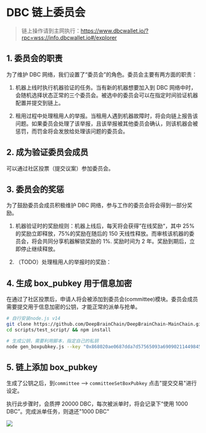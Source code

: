 # DBC 链上委员会

> 链上操作请到主网执行：https://www.dbcwallet.io/?rpc=wss://info.dbcwallet.io#/explorer

## 1. 委员会的职责

为了维护 DBC 网络，我们设置了“委员会”的角色。委员会主要有两方面的职责：

1. 机器上线时执行机器验证的任务。当有新的机器想要加入到 DBC 网络中时，会随机选择状态正常的三个委员会。被选中的委员会可以在指定时间验证机器配置并提交到链上。

2. 租用过程中处理租用人的举报。当租用人遇到机器故障时，将会向链上报告该问题。如果委员会处理了该举报，且该举报被其他委员会确认，则该机器会被惩罚，而罚金将会发放给处理该问题的委员会。

## 2. 成为验证委员会成员

可以通过社区投票（提交议案）参加委员会。

## 3. 委员会的奖惩

为了鼓励委员会成员积极维护 DBC 网络，参与工作的委员会将会得到一部分奖励。

1. 机器验证时的奖励规则：机器上线后，每天将会获得”在线奖励“，其中 25%的奖励立即释放，75%的奖励在随后的 150 天线性释放。而审核该机器的委员会，将会共同分享机器解锁奖励的 1%. 奖励时间为 2 年。奖励到期后，立即停止继续释放。

2. （TODO）处理租用人的举报时的奖励：

## 4. 生成 box_pubkey 用于信息加密

在通过了社区投票后，申请人将会被添加到委员会(committee)模块。委员会成员需要提交用于信息加密的公钥，才能正常的派单与抢单。

```bash
# 自行安装node.js v14
git clone https://github.com/DeepBrainChain/DeepBrainChain-MainChain.git && cd DeepBrainChain-MainChain
cd scripts/test_script/ && npm install

# 生成公钥，需要利用脚本，指定自己的私钥
node gen_boxpubkey.js --key "0x868020ae0687dda7d57565093a69090211449845a7e11453612800b663307246"
```

## 5. 链上添加 box_pubkey

生成了公钥之后，到`committee` --> `committeeSetBoxPubkey` 点击"提交交易"进行设定。

执行此步骤时，会质押 20000 DBC，每次被派单时，将会记录下“使用 1000 DBC”。完成派单任务，则退还"1000 DBC"

![](/assets/machine_verification.assets/image-20210623145108399.png)
